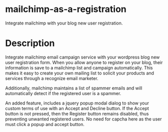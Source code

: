 mailchimp-as-a-registration
===========================

Integrate mailchimp with your blog new user registration.

Description
===========

Integrate mailchimp email campaign service with your wordpress blog new user registration form. When you allow anyone to register on your blog, their information is save to a mailchimp list and campaign automatically. This makes it easy to create your own mailing list to solicit your products and services through a recognize email marketer.

Additionally, mailchimp maintains a list of spammer emails and will automatically detect if the registered user is a spammer.

An added feature, includes a jquery popup modal dialog to show your custom terms of use with an Accept and Decline button. If the Accept button is not pressed, then the Register button remains disabled, thus preventing unwanted registered users. No need for capcha here as the user must click a popup and accept button.

